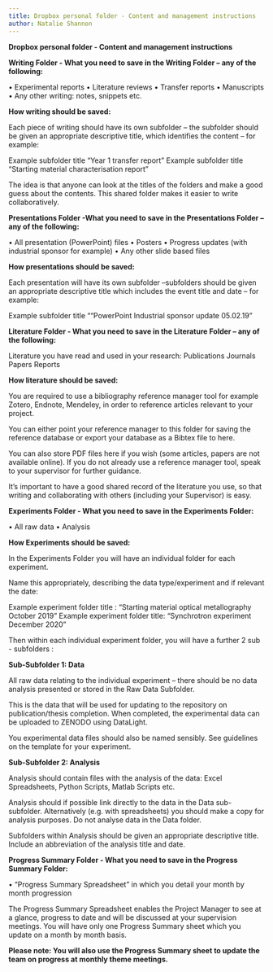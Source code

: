 ```yaml
---
title: Dropbox personal folder - Content and management instructions
author: Natalie Shannon
---
```

**Dropbox personal folder - Content and management instructions**

**Writing Folder - What you need to save in the Writing Folder – any of the following:**

•	Experimental reports
•	Literature reviews
•	Transfer reports
•	Manuscripts
•	Any other writing: notes, snippets etc.

**How writing should be saved:** 

Each piece of writing should have its own subfolder – the subfolder should be given an appropriate descriptive title, which identifies the content – for example:

Example subfolder title  “Year 1 transfer report” 
Example subfolder title  “Starting material characterisation report”

The idea is that anyone can look at the titles of the folders and make a good guess about the contents. This shared folder makes it easier to write collaboratively.

**Presentations Folder -What you need to save in the Presentations Folder – any of the following:**

•	All presentation (PowerPoint) files
•	Posters 
•	Progress updates (with industrial sponsor for example)
•	Any other slide based files 


**How presentations should be saved:** 

Each presentation will have its own subfolder –subfolders should be given an appropriate descriptive title which includes the event title and date – for example:

Example subfolder title  ““PowerPoint Industrial sponsor update 05.02.19” 


**Literature Folder - What you need to save in the Literature Folder – any of the following:**

Literature you have read and used in your research:
Publications
Journals
Papers 
Reports

**How literature should be saved:** 

You are required to use a bibliography reference manager tool for example Zotero, Endnote, Mendeley, in order to reference articles relevant to your project. 

You can either point your reference manager to this folder for saving the reference database or export your database as a Bibtex file to here.

You can also store PDF files here if you wish (some articles, papers are not available online).
If you do not already use a reference manager tool, speak to your supervisor for further guidance.

It’s important to have a good shared record of the literature you use, so that writing and collaborating with others (including your Supervisor) is easy.

**Experiments Folder - What you need to save in the Experiments Folder:**

•	All raw data
•	Analysis

**How Experiments should be saved:** 

In the Experiments Folder you will have an individual folder for each experiment.

Name this appropriately, describing the data type/experiment and if relevant the date:

Example experiment folder title :  “Starting material optical metallography October 2019” 
Example experiment folder title:   “Synchrotron experiment December 2020”
 
Then within each individual experiment folder, you will have a further 2 sub - subfolders :

**Sub-Subfolder 1: Data**   

All raw data relating to the individual experiment – there should be no data analysis presented or stored in the Raw Data Subfolder.

This is the data that will be used for updating to the repository on publication/thesis completion.  When completed, the experimental data can be uploaded to ZENODO using DataLight.

You experimental data files should also be named sensibly. See guidelines on the template for your experiment.


**Sub-Subfolder 2: Analysis**

Analysis should contain files with the analysis of the data: Excel Spreadsheets, Python Scripts, Matlab Scripts etc.
 
Analysis should if possible link directly to the data in the Data sub-subfolder. Alternatively (e.g. with spreadsheets) you should make a copy for analysis purposes. Do not analyse data in the Data folder.

Subfolders within Analysis should be given an appropriate descriptive title. Include an abbreviation of the analysis title and date.


**Progress Summary Folder - What you need to save in the Progress Summary Folder:**

•	“Progress Summary Spreadsheet” in which you detail your month by month progression

The Progress Summary Spreadsheet enables the Project Manager to see at a glance, progress to date and will be discussed at your supervision meetings. You will have only one Progress Summary sheet which you update on a month by month basis.

**Please note: You will also use the Progress Summary sheet to update the team on progress at monthly theme meetings.**  



